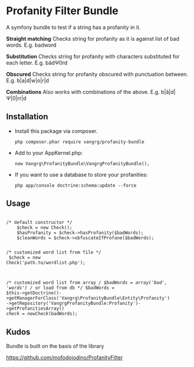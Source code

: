 <h1>Profanity Filter Bundle</h1>

A symfony bundle to test if a string has a profanity in it.

<b>Straight matching</b>
Checks string for profanity as it is against list of bad words. E.g. badword

<b>Substitution</b>
Checks string for profanity with characters substituted for each letter. E.g. bâdΨ0rd

<b>Obscured</b>
Checks string for profanity obscured with punctuation between. E.g. b|a|d|w|o|r|d

<b>Combinations</b>
Also works with combinations of the above. E.g. b|â|d|Ψ|0|rr|d

<h2>Installation</h2>
<ul>
  <li>
    Install this package via composer.

    php composer.phar require vangrg/profanity-bundle
  </li>
  <li>
    Add to your AppKernel.php:

    new Vangrg\ProfanityBundle\VangrgProfanityBundle(),
   </li>
   <li>
      If you want to use a database to store your profanities:

    php app/console doctrine:schema:update --force
   </li>
</ul>

<h2>Usage</h2>
<code>
/* default constructor */
    $check = new Check();
    $hasProfanity = $check->hasProfanity($badWords);
    $cleanWords = $check->obfuscateIfProfane($badWords);

/* customized word list from file */<br>
$check = new Check('path.to/wordlist.php');

/* customized word list from array */
$badWords = array('bad', 'words') 
/* or load from db */
$badWords = $this->getDoctrine()->getManagerForClass('Vangrg\ProfanityBundle\Entity\Profanity')
    ->getRepository('VangrgProfanityBundle:Profanity')->getProfanitiesArray()
$check = new Check($badWords);
</code>
<h2>Kudos</h2>

Bundle is built on the basis of the library

https://github.com/mofodojodino/ProfanityFilter
